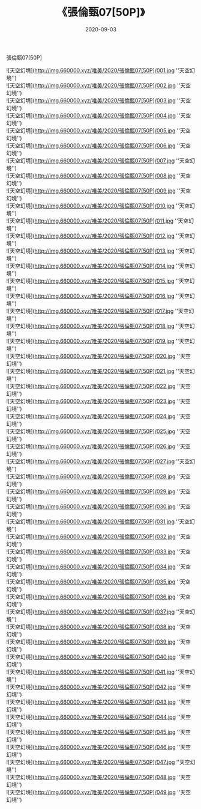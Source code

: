 ﻿---
layout: post
title:  《張倫甄07[50P]》
date:   2020-09-03
img: http://img.660000.xyz/唯美/2020/張倫甄07[50P]/000.jpg
categories: [美女, 清纯, 唯美]
---

張倫甄07[50P]



![天空幻境](http://img.660000.xyz/唯美/2020/張倫甄07[50P]/001.jpg ''天空幻境'') <br>
![天空幻境](http://img.660000.xyz/唯美/2020/張倫甄07[50P]/002.jpg ''天空幻境'') <br>
![天空幻境](http://img.660000.xyz/唯美/2020/張倫甄07[50P]/003.jpg ''天空幻境'') <br>
![天空幻境](http://img.660000.xyz/唯美/2020/張倫甄07[50P]/004.jpg ''天空幻境'') <br>
![天空幻境](http://img.660000.xyz/唯美/2020/張倫甄07[50P]/005.jpg ''天空幻境'') <br>
![天空幻境](http://img.660000.xyz/唯美/2020/張倫甄07[50P]/006.jpg ''天空幻境'') <br>
![天空幻境](http://img.660000.xyz/唯美/2020/張倫甄07[50P]/007.jpg ''天空幻境'') <br>
![天空幻境](http://img.660000.xyz/唯美/2020/張倫甄07[50P]/008.jpg ''天空幻境'') <br>
![天空幻境](http://img.660000.xyz/唯美/2020/張倫甄07[50P]/009.jpg ''天空幻境'') <br>
![天空幻境](http://img.660000.xyz/唯美/2020/張倫甄07[50P]/010.jpg ''天空幻境'') <br>
![天空幻境](http://img.660000.xyz/唯美/2020/張倫甄07[50P]/011.jpg ''天空幻境'') <br>
![天空幻境](http://img.660000.xyz/唯美/2020/張倫甄07[50P]/012.jpg ''天空幻境'') <br>
![天空幻境](http://img.660000.xyz/唯美/2020/張倫甄07[50P]/013.jpg ''天空幻境'') <br>
![天空幻境](http://img.660000.xyz/唯美/2020/張倫甄07[50P]/014.jpg ''天空幻境'') <br>
![天空幻境](http://img.660000.xyz/唯美/2020/張倫甄07[50P]/015.jpg ''天空幻境'') <br>
![天空幻境](http://img.660000.xyz/唯美/2020/張倫甄07[50P]/016.jpg ''天空幻境'') <br>
![天空幻境](http://img.660000.xyz/唯美/2020/張倫甄07[50P]/017.jpg ''天空幻境'') <br>
![天空幻境](http://img.660000.xyz/唯美/2020/張倫甄07[50P]/018.jpg ''天空幻境'') <br>
![天空幻境](http://img.660000.xyz/唯美/2020/張倫甄07[50P]/019.jpg ''天空幻境'') <br>
![天空幻境](http://img.660000.xyz/唯美/2020/張倫甄07[50P]/020.jpg ''天空幻境'') <br>
![天空幻境](http://img.660000.xyz/唯美/2020/張倫甄07[50P]/021.jpg ''天空幻境'') <br>
![天空幻境](http://img.660000.xyz/唯美/2020/張倫甄07[50P]/022.jpg ''天空幻境'') <br>
![天空幻境](http://img.660000.xyz/唯美/2020/張倫甄07[50P]/023.jpg ''天空幻境'') <br>
![天空幻境](http://img.660000.xyz/唯美/2020/張倫甄07[50P]/024.jpg ''天空幻境'') <br>
![天空幻境](http://img.660000.xyz/唯美/2020/張倫甄07[50P]/025.jpg ''天空幻境'') <br>
![天空幻境](http://img.660000.xyz/唯美/2020/張倫甄07[50P]/026.jpg ''天空幻境'') <br>
![天空幻境](http://img.660000.xyz/唯美/2020/張倫甄07[50P]/027.jpg ''天空幻境'') <br>
![天空幻境](http://img.660000.xyz/唯美/2020/張倫甄07[50P]/028.jpg ''天空幻境'') <br>
![天空幻境](http://img.660000.xyz/唯美/2020/張倫甄07[50P]/029.jpg ''天空幻境'') <br>
![天空幻境](http://img.660000.xyz/唯美/2020/張倫甄07[50P]/030.jpg ''天空幻境'') <br>
![天空幻境](http://img.660000.xyz/唯美/2020/張倫甄07[50P]/031.jpg ''天空幻境'') <br>
![天空幻境](http://img.660000.xyz/唯美/2020/張倫甄07[50P]/032.jpg ''天空幻境'') <br>
![天空幻境](http://img.660000.xyz/唯美/2020/張倫甄07[50P]/033.jpg ''天空幻境'') <br>
![天空幻境](http://img.660000.xyz/唯美/2020/張倫甄07[50P]/034.jpg ''天空幻境'') <br>
![天空幻境](http://img.660000.xyz/唯美/2020/張倫甄07[50P]/035.jpg ''天空幻境'') <br>
![天空幻境](http://img.660000.xyz/唯美/2020/張倫甄07[50P]/036.jpg ''天空幻境'') <br>
![天空幻境](http://img.660000.xyz/唯美/2020/張倫甄07[50P]/037.jpg ''天空幻境'') <br>
![天空幻境](http://img.660000.xyz/唯美/2020/張倫甄07[50P]/038.jpg ''天空幻境'') <br>
![天空幻境](http://img.660000.xyz/唯美/2020/張倫甄07[50P]/039.jpg ''天空幻境'') <br>
![天空幻境](http://img.660000.xyz/唯美/2020/張倫甄07[50P]/040.jpg ''天空幻境'') <br>
![天空幻境](http://img.660000.xyz/唯美/2020/張倫甄07[50P]/041.jpg ''天空幻境'') <br>
![天空幻境](http://img.660000.xyz/唯美/2020/張倫甄07[50P]/042.jpg ''天空幻境'') <br>
![天空幻境](http://img.660000.xyz/唯美/2020/張倫甄07[50P]/043.jpg ''天空幻境'') <br>
![天空幻境](http://img.660000.xyz/唯美/2020/張倫甄07[50P]/044.jpg ''天空幻境'') <br>
![天空幻境](http://img.660000.xyz/唯美/2020/張倫甄07[50P]/045.jpg ''天空幻境'') <br>
![天空幻境](http://img.660000.xyz/唯美/2020/張倫甄07[50P]/046.jpg ''天空幻境'') <br>
![天空幻境](http://img.660000.xyz/唯美/2020/張倫甄07[50P]/047.jpg ''天空幻境'') <br>
![天空幻境](http://img.660000.xyz/唯美/2020/張倫甄07[50P]/048.jpg ''天空幻境'') <br>
![天空幻境](http://img.660000.xyz/唯美/2020/張倫甄07[50P]/049.jpg ''天空幻境'') <br>